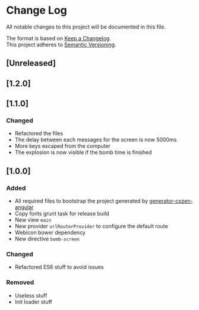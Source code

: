 # Change Log
All notable changes to this project will be documented in this file.

The format is based on [Keep a Changelog](http://keepachangelog.com/).  
This project adheres to [Semantic Versioning](http://semver.org/).

## [Unreleased]

## [1.2.0]

## [1.1.0]
### Changed
- Refactored the files
- The delay between each messages for the screen is now 5000ms
- More keys escaped from the computer
- The explosion is now visible if the bomb time is finished

## [1.0.0]
### Added
- All required files to bootstrap the project generated by [generator-cozen-angular](https://github.com/C0ZEN/generator-cozen-angular)
- Copy fonts grunt task for release build
- New view `main`
- New provider `urlRouterProvider` to configure the default route
- Webicon bower dependency
- New directive `bomb-screen`

### Changed
- Refactored ES6 stuff to avoid issues

### Removed
- Useless stuff
- Init loader stuff